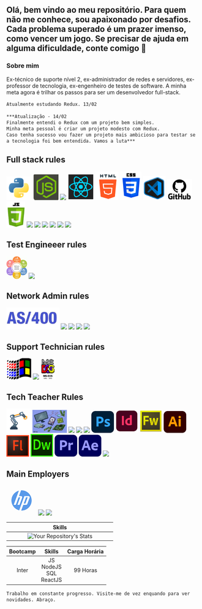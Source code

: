 <h2> Olá, bem vindo ao meu repositório. Para quem não me conhece, sou apaixonado por desafios. Cada problema superado é um prazer imenso, como vencer um jogo. Se precisar de ajuda em alguma dificuldade, conte comigo 🤙 </h2>

<h3> Sobre mim  </h3>

Ex-técnico de suporte nível 2, ex-administrador de redes e servidores, ex-professor de tecnologia, ex-engenheiro de testes de software. A minha meta agora é trilhar os passos para ser um desenvolvedor full-stack.<br />

```Atualmente
Atualmente estudando Redux. 13/02

***Atualização - 14/02
Finalmente entendi o Redux com um projeto bem simples.
Minha meta pessoal é criar um projeto modesto com Redux.
Caso tenha sucesso vou fazer um projeto mais ambicioso para testar se a tecnologia foi bem entendida. Vamos a luta***
```

## Full stack rules<br />
![Python](images/image-20211113122258724.png)
![NodeJS](images/image-20211113125026184.png)
<img src="https://encrypted-tbn0.gstatic.com/images?q=tbn:ANd9GcRrrHGe-GRedxM5chPDm6AplC0X2gHxvDg4hQ&usqp=CAU" width="85px">
<img src="https://github.com/AlessandroGeras/AlessandroGeras/blob/main/images/reactjs.png" width="69px">
![HTML](images/image-20211113125410000.png)
![CSS](images/image-20211113125511569.png)
<img src="https://github.com/AlessandroGeras/AlessandroGeras/blob/main/images/image-20211113130529335.png" width="59px">
![Github](images/image-20211113232623950.png)
<img src="https://github.com/AlessandroGeras/AlessandroGeras/blob/main/images/image-20211113234134511.png" width="49px">
<img src="https://encrypted-tbn0.gstatic.com/images?q=tbn:ANd9GcRpv6DDHRpfs9VM8CPl8KQkjjQ48BVPNMlRvQ&usqp=CAU" width="99px">
<img src="https://encrypted-tbn0.gstatic.com/images?q=tbn:ANd9GcQqqpzok9nuKWg8XunUpmlgr9dvGxqbWZ3Lfg&usqp=CAU" width="159px">
<img src="https://encrypted-tbn0.gstatic.com/images?q=tbn:ANd9GcTTQ9kJl-IL3viOoMuXVg8LcL-y-vGFY3pNzQ&usqp=CAU" width="129px">
<img src="https://i.ytimg.com/vi/r1Iygf-rRdE/maxresdefault.jpg" width="159px">
<img src="https://res.cloudinary.com/practicaldev/image/fetch/s--xNN3N2qj--/c_limit%2Cf_auto%2Cfl_progressive%2Cq_auto%2Cw_880/https://dev-to-uploads.s3.amazonaws.com/uploads/articles/lfeb29tti4oe0efwgu65.jpeg" width="209px">
<img src="https://quintagroup.com/services/web-design/responsive-website-design.png" width="159px">


## Test Engineeer rules<br />
![AS/400](images/test.png)
<img src="https://encrypted-tbn0.gstatic.com/images?q=tbn:ANd9GcQYXzLf6XO-50SPLY9vYYGv60OIlvwf_YLxjA&usqp=CAU" width="59px">

## Network Admin rules<br />
![AS/400](images/image-20211113214545596.png)
<img src="https://images-na.ssl-images-amazon.com/images/I/51wrfkuAg-L._SX397_BO1,204,203,200_.jpg" width="39px">
<img src="https://encrypted-tbn0.gstatic.com/images?q=tbn:ANd9GcTy2qffg7ARDlaUenP5Xwffriq2rDJxUd6SsuabUl0wW9W-GXlUwmS9lxve6f359IelNQ8&usqp=CAU" width="85px">
<img src="https://encrypted-tbn0.gstatic.com/images?q=tbn:ANd9GcQL6KhvfJrLNCnObHq9ikLKK2QLVJVSU5ypxw&usqp=CAU" width="175px">
<img src="https://piso.org.br/wordpress/wp-content/uploads/2017/11/itil.png" width="55px">

## Support Technician rules<br />
![Windows](images/image-20211113213944803.png)
<img src="https://encrypted-tbn0.gstatic.com/images?q=tbn:ANd9GcTJHkOjZlqnTcS52gvJkl2uHfzug2SjhREDvw&usqp=CAU" width="110">
<img src="https://github.com/AlessandroGeras/AlessandroGeras/blob/main/images/image-20211113213905917.png" width="39px">

## Tech Teacher Rules<br />
![Windows](images/ro.png)
<img src="https://github.com/AlessandroGeras/AlessandroGeras/blob/main/images/manutencao.jpeg" width="90px">
<img src="https://encrypted-tbn0.gstatic.com/images?q=tbn:ANd9GcR16D_IzjWs38RV67p33vKnU7MJ4rqsII6b0g&usqp=CAU" width="59px">
<img src="https://encrypted-tbn0.gstatic.com/images?q=tbn:ANd9GcSX4dE8nrbQwNZptX8nH6W9QtMzRLFVxl1uUg&usqp=CAU" width="99px">
<img src="https://encrypted-tbn0.gstatic.com/images?q=tbn:ANd9GcTxyqU7EUINulzWSRBmd5ESiuOMikKKlj0rgA&usqp=CAU" width="85px">
<img src="https://github.com/AlessandroGeras/AlessandroGeras/blob/main/images/photoshop.png" width="59px">
<img src="https://github.com/AlessandroGeras/AlessandroGeras/blob/main/images/indesign.png" width="59px">
<img src="https://github.com/AlessandroGeras/AlessandroGeras/blob/main/images/fireworks.jpeg" width="59px">
<img src="https://github.com/AlessandroGeras/AlessandroGeras/blob/main/images/illustrator.png" width="59px">
<img src="https://github.com/AlessandroGeras/AlessandroGeras/blob/main/images/flash.jpeg" width="59px">
<img src="https://github.com/AlessandroGeras/AlessandroGeras/blob/main/images/dw.png" width="59x">
<img src="https://github.com/AlessandroGeras/AlessandroGeras/blob/main/images/premiere.png" width="59x">
<img src="https://github.com/AlessandroGeras/AlessandroGeras/blob/main/images/aftereffects.png" width="59x">
<img src="https://encrypted-tbn0.gstatic.com/images?q=tbn:ANd9GcTJHkOjZlqnTcS52gvJkl2uHfzug2SjhREDvw&usqp=CAU" width="110">

## Main Employers<br />
![HP](images/hp1.png)
<img src="https://encrypted-tbn0.gstatic.com/images?q=tbn:ANd9GcS2up5dUHXjboKSvgMkFLM4iPt2W_S9FlMyrQ&usqp=CAU" width="89x">
<img src="https://encrypted-tbn0.gstatic.com/images?q=tbn:ANd9GcRBpqatqiwWmAUtEapEQy1-wCBoVIKrDdsmTg&usqp=CAU" width="67x">


| | **Skills**| |
| :---: |  :---: |  :---: |
|  &nbsp; &nbsp; &nbsp; &nbsp; &nbsp; | ![Your Repository's Stats](https://github-readme-stats.vercel.app/api/top-langs/?username=AlessandroGeras&theme=blue-green) |  &nbsp; &nbsp; &nbsp; &nbsp; &nbsp; |


|**Bootcamp** | **Skills**| **Carga Horária** |
| :---: |  :---: |  :---: |
|  Inter | JS <br />NodeJS <br /> SQL <br /> ReactJS|  99 Horas |

```Trabalho
Trabalho em constante progresso. Visite-me de vez enquando para ver novidades. Abraço.
```
